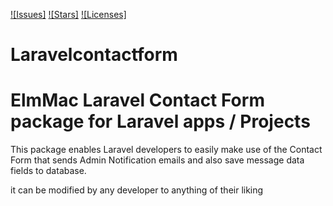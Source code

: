 [![Issues]](https://img.shields.io/github/issues/ElmMac/Laravelcontactform)
[![Stars]](https://img.shields.io/github/stars/ElmMac/Laravelcontactform)
[![Licenses]](https://img.shields.io/github/license/ElmMac/Laravelcontactform)




# Laravelcontactform
# ElmMac Laravel Contact Form package for Laravel apps / Projects 

This package enables Laravel developers to easily make use of the Contact Form that sends Admin Notification emails and also save message data fields to database.

it can be modified by any developer to anything of their liking
